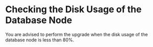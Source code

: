 # Checking the Disk Usage of the Database Node<a name="EN-US_TOPIC_0305491447"></a>

You are advised to perform the upgrade when the disk usage of the database node is less than 80%.

